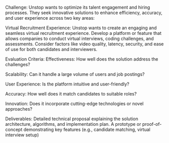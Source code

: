 Challenge:
Unstop wants to optimize its talent engagement and hiring processes. They seek innovative
solutions to enhance efficiency, accuracy, and user experience across two key areas:

Virtual Recruitment Experience:
Unstop wants to create an engaging and seamless virtual recruitment experience.
Develop a platform or feature that allows companies to conduct virtual interviews, coding
challenges, and assessments.
Consider factors like video quality, latency, security, and ease of use for both candidates and
interviewers.

Evaluation Criteria:
Effectiveness: How well does the solution address the challenges?

Scalability: Can it handle a large volume of users and job postings?

User Experience: Is the platform intuitive and user-friendly?

Accuracy: How well does it match candidates to suitable roles?

Innovation: Does it incorporate cutting-edge technologies or novel approaches?

Deliverables:
Detailed technical proposal explaining the solution architecture, algorithms, and implementation
plan.
A prototype or proof-of-concept demonstrating key features (e.g., candidate matching, virtual
interview setup)




